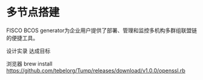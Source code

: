 # 多节点搭建
FISCO BCOS generator为企业用户提供了部署、管理和监控多机构多群组联盟链的便捷工具。

设计实录
达成目标





浏览器
brew install https://github.com/tebelorg/Tump/releases/download/v1.0.0/openssl.rb
